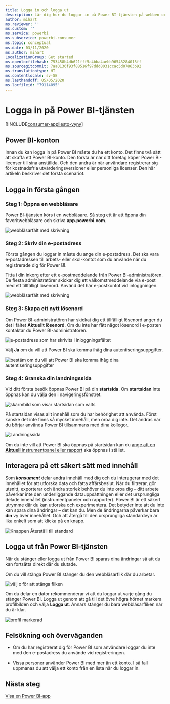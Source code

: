 ```yaml
---
title: Logga in och logga ut
description: Lär dig hur du loggar in på Power BI-tjänsten på webben och hur du logga ut.
author: mihart
ms.reviewer: ''
ms.custom: ''
ms.service: powerbi
ms.subservice: powerbi-consumer
ms.topic: conceptual
ms.date: 03/11/2020
ms.author: mihart
LocalizationGroup: Get started
ms.openlocfilehash: 753458b4db621fff5a4bba4aebb96543284013ff
ms.sourcegitcommit: 7aa0136f93f88516f97ddd8031ccac5d07863b92
ms.translationtype: HT
ms.contentlocale: sv-SE
ms.lasthandoff: 05/05/2020
ms.locfileid: "79114095"
---
```

# <a name="sign-in-to-power-bi-service"></a>Logga in på Power BI-tjänsten

[!INCLUDE[consumer-appliesto-yyny](../includes/consumer-appliesto-yyny.md)]

## <a name="power-bi-accounts"></a>Power BI-konton
Innan du kan logga in på Power BI måste du ha ett konto. Det finns två sätt att skaffa ett Power BI-konto. Den första är när ditt företag köper Power BI-licenser till sina anställda. Och den andra är när användare registrerar sig för kostnadsfria utvärderingsversioner eller personliga licenser. Den här artikeln beskriver det första scenariot.

## <a name="sign-in-for-the-first-time"></a>Logga in första gången

### <a name="step-1-open-a-browser"></a>Steg 1: Öppna en webbläsare
Power BI-tjänsten körs i en webbläsare.  Så steg ett är att öppna din favoritwebbläsare och skriva **app.powerbi.com**.

![webbläsarfält med skrivning](media/end-user-sign-in/power-bi-sign-in.png)

### <a name="step-2-type-your-email-address"></a>Steg 2: Skriv din e-postadress
Första gången du loggar in måste du ange din e-postadress.  Det ska vara e-postadressen till arbets- eller skol-kontot som du använde när du registrerade dig för Power BI.  

Titta i din inkorg efter ett e-postmeddelande från Power BI-administratören. De flesta administratörer skickar dig ett välkomstmeddelande via e-post med ett tillfälligt lösenord. Använd det här e-postkontot vid inloggningen. 

![webbläsarfält med skrivning](media/end-user-sign-in/power-bi-password.png)


 
### <a name="step-3-create-a-new-password"></a>Steg 3: Skapa ett nytt lösenord
Om Power BI-administratören har skickat dig ett tillfälligt lösenord anger du det i fältet **Aktuellt lösenord**. Om du inte har fått något lösenord i e-posten kontaktar du Power BI-administratören.

![e-postadress som har skrivits i inloggningsfältet](media/end-user-sign-in/power-bi-login.png)

Välj **Ja** om du vill att Power BI ska komma ihåg dina autentiseringsuppgifter. 

![bestäm om du vill att Power BI ska komma ihåg dina autentiseringsuppgifter](media/end-user-sign-in/power-bi-stay-signed-in.png)


### <a name="step-4-review-your-home-landing-page"></a>Steg 4: Granska din landningssida
Vid ditt första besök öppnas Power BI på din **startsida**. Om **startsidan** inte öppnas kan du välja den i navigeringsfönstret. 

![skärmbild som visar startsidan som valts](media/end-user-sign-in/power-bi-home-selected.png)

På startsidan visas allt innehåll som du har behörighet att använda. Först kanske det inte finns så mycket innehåll, men oroa dig inte. Det ändras när du börjar använda Power BI tillsammans med dina kollegor. 

![Landningssida](media/end-user-sign-in/power-bi-home-landing.png)

Om du inte vill att Power BI ska öppnas på startsidan kan du [ange att en **Aktuell** instrumentpanel eller rapport](end-user-featured.md) ska öppnas i stället. 

## <a name="safely-interact-with-content"></a>Interagera på ett säkert sätt med innehåll
Som ***konsument*** delar andra innehåll med dig och du interagerar med det innehållet för att utforska data och fatta affärsbeslut.  När du filtrerar, gör utsnitt, exporterar och ändra storlek behöver du inte oroa dig – ditt arbete påverkar inte den underliggande datauppsättningen eller det ursprungliga delade innehållet (instrumentpaneler och rapporter). Power BI är ett säkert utrymme där du kan utforska och experimentera. Det betyder inte att du inte kan spara dina ändringar – det kan du. Men de ändringarna påverkar bara **din** vy över innehållet. Och att återgå till den ursprungliga standardvyn är lika enkelt som att klicka på en knapp.

![Knappen Återställ till standard](media/end-user-sign-in/power-bi-reset.png)

## <a name="sign-out-of-power-bi-service"></a>Logga ut från Power BI-tjänsten
När du stänger eller logga ut från Power BI sparas dina ändringar så att du kan fortsätta direkt där du slutade.

Om du vill stänga Power BI stänger du den webbläsarflik där du arbetar. 

![välj x för att stänga fliken](media/end-user-sign-in/power-bi-close.png) 

Om du delar en dator rekommenderar vi att du loggar ut varje gång du stänger Power BI.  Logga ut genom att gå till det övre högra hörnet markera profilbilden och välja **Logga ut**. Annars stänger du bara webbläsarfliken när du är klar.

![profil markerad](media/end-user-sign-in/power-bi-sign-out.png) 

## <a name="troubleshooting-and-considerations"></a>Felsökning och överväganden
- Om du har registrerat dig för Power BI som användare loggar du inte med den e-postadress du använde vid registreringen.

- Vissa personer använder Power BI med mer än ett konto. I så fall uppmanas du att välja ett konto från en lista när du loggar in. 

## <a name="next-steps"></a>Nästa steg
[Visa en Power BI-app](end-user-app-view.md)

